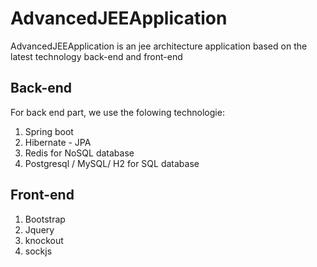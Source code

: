 # AdvancedJEEApplication
AdvancedJEEApplication is an jee architecture application based on the latest technology back-end and front-end

## Back-end
For back end part, we use the folowing technologie:

1. Spring boot
2. Hibernate - JPA
3. Redis for NoSQL database  
3. Postgresql / MySQL/ H2 for SQL database  


## Front-end
1. Bootstrap
2. Jquery
3. knockout
4. sockjs
